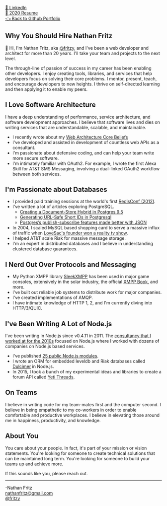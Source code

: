 
[🔗 LinkedIn](https://www.linkedin.com/in/nathan-fritz-7054302/)  
[📝 2020 Resume](https://raw.githubusercontent.com/fritzy/fritzy/master/docs/nathan-fritz-2020.pdf?raw=true)  
[👈 Back to Github Portfolio](https://github.com/fritzy)

## Why You Should Hire Nathan Fritz

👋 Hi, I'm Nathan Fritz, aka [@fritzy](https://twitter.com/fritzy), and I've been a web developer and architect for more than 20 years. I'll take your team and projects to the next level.

The through-line of passion of success in my career has been enabling other developers. I enjoy creating tools, libraries, and services that help developers focus on solving their core problems. I mentor, present, teach, and encourage developers to new heights. I thrive on self-directed learning and then applying it to enable my peers.

## I Love Software Architecture

I have a deep understanding of performance, service architecture, and software development approaches. I believe that software lives and dies on writing services that are understandable, scalable, and maintainable.

* I recently wrote about my [Web Architecture Core Beliefs](https://dev.to/fritzy/.one-web-architect-s-core-beliefs-335f)
* I've developed and assisted in development of countless web APIs as a consultant.
* I'm passionate about defensive coding, and can help your team write more secure software.
* I'm intimately familiar with OAuth2. For example, I wrote the first Alexa Skill for AT&T SMS Messaging, involving a dual-linked OAuth2 workflow between both services.

## I'm Passionate about Databases

* I provided paid training sessions at the world's first [RedisConf (2012)](https://blog.andyet.com/2012/09/23/were-keeping-it-realtime-conference/).
* I've written a lot of articles exploring PostgreSQL.
    * [Creating a Document-Store Hybrid in Postgres 9.5](https://blog.andyet.com/2016/02/04/postgres-9.5-document-store-hybrid/)
    * [Generating URL-Safe Short IDs in Postgresql](https://blog.andyet.com/2016/02/23/generating-shortids-in-postgres/)
    * [Postgres’s publish-subscribe features made better with JSON](https://blog.andyet.com/2015/04/06/postgres-pubsub-with-json/)
* In 2004, I scaled MySQL based shopping card to serve a massive influx of traffic when [LoveSac's founder won a reality tv show](https://en.wikipedia.org/wiki/The_Rebel_Billionaire:_Branson%27s_Quest_for_the_Best).
* I helped AT&T scale Riak for massive message storage.
* I'm an expert in distributed databases and I believe in understanding clustered database guarantees.

## I Nerd Out Over Protocols and Messaging
 
 * My Python XMPP library [SleekXMPP](https://github.com/fritzy/sleekxmpp) has been used in major game consoles, extensively in the solar industry, the official [XMPP Book](https://www.oreilly.com/library/view/xmpp-the-definitive/9780596157524/), and more.
 * I've built out reliable job systems to distribute work for major companies.
 * I've created implementations of AMQP.
 * I have intimate knowledge of HTTP 1, 2, and I'm currently diving into HTTP/3/QUIC.

## I've Been Writing A Lot of Node.js

I've been writing in Node.js since v0.4.11 in 2011. The [consultancy that I worked at for the 2010s](https://andyet.com) focused on Node.js where I worked with dozens of companies on Node.js based services.

* I've published [25 public Node.js modules](https://www.npmjs.com/~fritzy).
* I wrote an ORM for embedded leveldb and Riak databases called [Dulcimer](https://github.com/fritzy/dulcimer) in Node.js.
* In 2015, I took a bunch of my experimental ideas and libraries to create a forum API called [Yeti Threads](https://blog.andyet.com/2015/09/02/yeti-threads-case-study-pt-1/).

## On Teams

I believe in writing code for my team-mates first and the computer second. I believe in being empathetic to my co-workers in order to enable comfortable and productive workplaces. I believe in elevating those around me in happiness, productivity, and knowledge.

## About You

You care about your people. In fact, it's part of your mission or vision statements. You're looking for someone to create technical solutions that can be maintained long term. You're looking for someone to build your teams up and achieve more.

If this sounds like you, please reach out.

---

-Nathan Fritz  
[nathanfritz@gmail.com](mailto:nathanfritz@gmail.com)  
[@fritzy](https://twitter.com/fritzy)